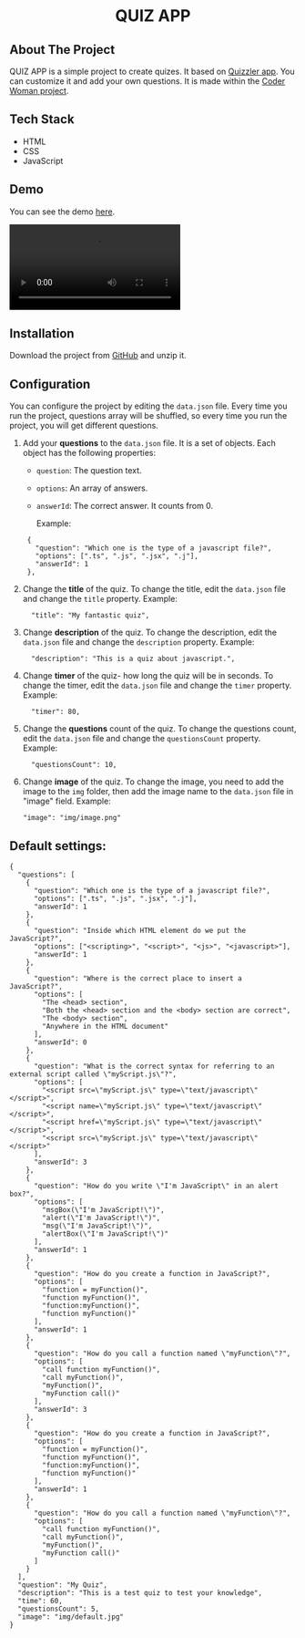 <h1 align="center">QUIZ APP</h1>

## About The Project

QUIZ APP is a simple project to create quizes. It based on [Quizzler app](https://github.com/wasimreja/Quizzler).
You can customize it and add your own questions. It is made within the [Coder Woman project](https://coderwoman.com).

## Tech Stack

- HTML
- CSS
- JavaScript

## Demo

You can see the demo [here](https://agakadela.github.io/JS-quiz-app/).

![](https://user-images.githubusercontent.com/14938482/175976560-5b620fce-bebc-41ed-b29f-563aa581a8b7.mov)

## Installation

Download the project from [GitHub](https://github.com/agakadela/JS-quiz-app/archive/refs/heads/master.zip) and unzip it.

## Configuration

You can configure the project by editing the `data.json` file.
Every time you run the project, questions array will be shuffled, so every time you run the project, you will get different questions.

1. Add your **questions** to the `data.json` file.
   It is a set of objects. Each object has the following properties:

   - `question`: The question text.
   - `options`: An array of answers.
   - `answerId`: The correct answer. It counts from 0.

     Example:

   ```
    {
      "question": "Which one is the type of a javascript file?",
      "options": [".ts", ".js", ".jsx", ".j"],
      "answerId": 1
    },
   ```

2. Change the **title** of the quiz.
   To change the title, edit the `data.json` file and change the `title` property.
   Example:
   ```
     "title": "My fantastic quiz",
   ```
3. Change **description** of the quiz.
   To change the description, edit the `data.json` file and change the `description` property.
   Example:
   ```
     "description": "This is a quiz about javascript.",
   ```
4. Change **timer** of the quiz- how long the quiz will be in seconds.
   To change the timer, edit the `data.json` file and change the `timer` property.
   Example:
   ```
     "timer": 80,
   ```
5. Change the **questions** count of the quiz.
   To change the questions count, edit the `data.json` file and change the `questionsCount` property.
   Example:
   ```
     "questionsCount": 10,
   ```
6. Change **image** of the quiz.
   To change the image, you need to add the image to the `img` folder, then add the image name to the `data.json` file in "image" field.
   Example:
   ```
   "image": "img/image.png"
   ```

## Default settings:

```
{
  "questions": [
    {
      "question": "Which one is the type of a javascript file?",
      "options": [".ts", ".js", ".jsx", ".j"],
      "answerId": 1
    },
    {
      "question": "Inside which HTML element do we put the JavaScript?",
      "options": ["<scripting>", "<script>", "<js>", "<javascript>"],
      "answerId": 1
    },
    {
      "question": "Where is the correct place to insert a JavaScript?",
      "options": [
        "The <head> section",
        "Both the <head> section and the <body> section are correct",
        "The <body> section",
        "Anywhere in the HTML document"
      ],
      "answerId": 0
    },
    {
      "question": "What is the correct syntax for referring to an external script called \"myScript.js\"?",
      "options": [
        "<script src=\"myScript.js\" type=\"text/javascript\"</script>",
        "<script name=\"myScript.js\" type=\"text/javascript\"</script>",
        "<script href=\"myScript.js\" type=\"text/javascript\"</script>",
        "<script src=\"myScript.js\" type=\"text/javascript\"</script>"
      ],
      "answerId": 3
    },
    {
      "question": "How do you write \"I'm JavaScript\" in an alert box?",
      "options": [
        "msgBox(\"I'm JavaScript!\")",
        "alert(\"I'm JavaScript!\")",
        "msg(\"I'm JavaScript!\")",
        "alertBox(\"I'm JavaScript!\")"
      ],
      "answerId": 1
    },
    {
      "question": "How do you create a function in JavaScript?",
      "options": [
        "function = myFunction()",
        "function myFunction()",
        "function:myFunction()",
        "function myFunction()"
      ],
      "answerId": 1
    },
    {
      "question": "How do you call a function named \"myFunction\"?",
      "options": [
        "call function myFunction()",
        "call myFunction()",
        "myFunction()",
        "myFunction call()"
      ],
      "answerId": 3
    },
    {
      "question": "How do you create a function in JavaScript?",
      "options": [
        "function = myFunction()",
        "function myFunction()",
        "function:myFunction()",
        "function myFunction()"
      ],
      "answerId": 1
    },
    {
      "question": "How do you call a function named \"myFunction\"?",
      "options": [
        "call function myFunction()",
        "call myFunction()",
        "myFunction()",
        "myFunction call()"
      ]
    }
  ],
  "question": "My Quiz",
  "description": "This is a test quiz to test your knowledge",
  "time": 60,
  "questionsCount": 5,
  "image": "img/default.jpg"
}

```
